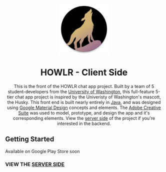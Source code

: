 <!--
*** readme built using inspiration and elements from
*** https://github.com/othneildrew/Best-README-Template/blob/master/BLANK_README.md?plain=1
-->


<!-- PROJECT LOGO -->
<br />
<div align="center">
  <a href="https://github.com/github_username/repo_name">
    <img src="https://raw.githubusercontent.com/huskiicoder/HOWLR-Client-Side/master/app/src/main/res/mipmap-xxxhdpi/howlr_icon.png" 
    alt="Logo" width="160" height="160">
  </a>
</div>

<h1 align="center"> HOWLR - Client Side </h1>

  <p align="center">
    This is the front of the HOWLR chat app project. Built by a team of 5 student-developers from the <a href="uw.edu">University of Washington</a>, this full-feature 5-tier chat app project
    is inspired by the Univeristy of Washington's mascott, the Husky. This front end is built nearly entirely in <a href="https://www.java.com/en/">Java</a>, and
    was designed using <a href="https://material.io/design">Google Material Design</a> concepts and elements. The <a href="https://www.adobe.com/creativecloud.html">Adobe Creative Suite</a> 
    was used to model, prototype, and design the app and it's corresponding elements.
    View the <a href="https://github.com/huskiicoder/HOWLR-Server-Side/blob/master/README.md">server side</a> of the project if you're interested in the backend.
  </p>
  
   <p>
    <!-- 
    *** to be added later
    <br />
    <a href="https://github.com/github_username/repo_name"><strong>Explore the docs »</strong></a>
    <br />
    <a href="https://github.com/github_username/repo_name">View Demo</a>
    ·
    <a href="https://github.com/github_username/repo_name/issues">Report Bug</a>
    ·
    <a href="https://github.com/github_username/repo_name/issues">Request Feature</a>
    -->
    </p>
    
<!-- app store stuff finish later -->
## Getting Started

Available on Google Play Store soon

### VIEW THE <a href="https://github.com/huskiicoder/HOWLR-Server-Side/blob/master/README.md">SERVER SIDE</a>
